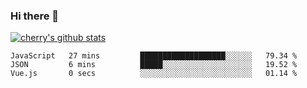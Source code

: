 ### Hi there 👋

<!--
**cherryred5959/cherryred5959** is a ✨ _special_ ✨ repository because its `README.md` (this file) appears on your GitHub profile.

Here are some ideas to get you started:

- 🔭 I’m currently working on ...
- 🌱 I’m currently learning ...
- 👯 I’m looking to collaborate on ...
- 🤔 I’m looking for help with ...
- 💬 Ask me about ...
- 📫 How to reach me: ...
- 😄 Pronouns: ...
- ⚡ Fun fact: ...
-->

[![cherry's github stats](https://github-readme-stats.vercel.app/api?username=cherryred5959&theme=dracula)](https://github.com/anuraghazra/github-readme-stats)

<!--START_SECTION:waka-->
```text
JavaScript   27 mins         ███████████████████░░░░░░   79.34 % 
JSON         6 mins          █████░░░░░░░░░░░░░░░░░░░░   19.52 % 
Vue.js       0 secs          ░░░░░░░░░░░░░░░░░░░░░░░░░   01.14 %
```
<!--END_SECTION:waka-->
